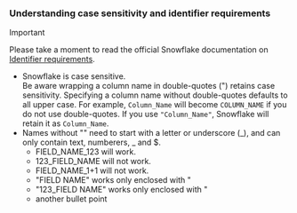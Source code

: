 ### Understanding case sensitivity and identifier requirements

> [!IMPORTANT]
> Please take a moment to read the official Snowflake documentation on [Identifier requirements](https://docs.snowflake.com/en/sql-reference/identifiers-syntax).

* Snowflake is case sensitive.  
Be aware wrapping a column name in double-quotes (") retains case sensitivity. Specifying a column name without double-quotes defaults to all upper case. For example, `Column_Name` will become `COLUMN_NAME` if you do not use double-quotes. If you use `"Column_Name"`, Snowflake will retain it as `Column_Name`.
* Names without "" need to start with a letter or underscore (_), and can only contain text, numberers, _ and $.
  * FIELD_NAME_123 will work.
  * 123_FIELD_NAME will not work.
  * FIELD_NAME_1+1 will not work.
  * "FIELD NAME" works only enclosed with "
  * "123_FIELD NAME" works only enclosed with "
  * another bullet point